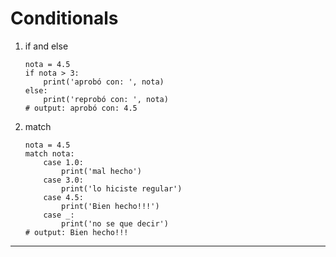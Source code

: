 # Conditionals

1. if and else

    ```PY
    nota = 4.5
    if nota > 3:
        print('aprobó con: ', nota)
    else:
        print('reprobó con: ', nota)
    # output: aprobó con: 4.5
    ```

2. match

    ```PY
    nota = 4.5
    match nota:
        case 1.0:
            print('mal hecho')
        case 3.0:
            print('lo hiciste regular')
        case 4.5:
            print('Bien hecho!!!')
        case _:
            print('no se que decir')
    # output: Bien hecho!!!
    ```

---
